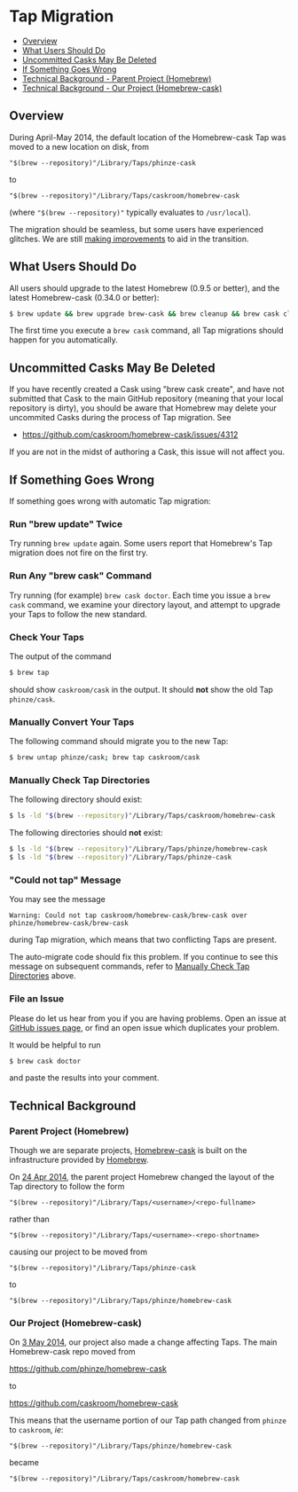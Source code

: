 # Tap Migration

 * [Overview](#overview)
 * [What Users Should Do](#what-users-should-do)
 * [Uncommitted Casks May Be Deleted](#uncommitted-casks-may-be-deleted)
 * [If Something Goes Wrong](#if-something-goes-wrong)
 * [Technical Background - Parent Project (Homebrew)](#parent-project-homebrew)
 * [Technical Background - Our Project (Homebrew-cask)](#our-project-homebrew-cask)

## Overview

During April-May 2014, the default location of the Homebrew-cask Tap was
moved to a new location on disk, from

	"$(brew --repository)"/Library/Taps/phinze-cask

to

	"$(brew --repository)"/Library/Taps/caskroom/homebrew-cask

(where `"$(brew --repository)"` typically evaluates to `/usr/local`).

The migration should be seamless, but some users have experienced glitches.
We are still [making improvements](https://github.com/caskroom/homebrew-cask/pull/4169) to aid in the transition.

## What Users Should Do

All users should upgrade to the latest Homebrew (0.9.5 or better), and the
latest Homebrew-cask (0.34.0 or better):

```bash
$ brew update && brew upgrade brew-cask && brew cleanup && brew cask cleanup
```

The first time you execute a `brew cask` command, all Tap migrations
should happen for you automatically.

## Uncommitted Casks May Be Deleted

If you have recently created a Cask using "brew cask create", and have not
submitted that Cask to the main GitHub repository (meaning that your local
repository is dirty), you should be aware that Homebrew may delete your
uncommited Casks during the process of Tap migration.  See

* <https://github.com/caskroom/homebrew-cask/issues/4312>

If you are not in the midst of authoring a Cask, this issue will not affect
you.

## If Something Goes Wrong

If something goes wrong with automatic Tap migration:

### Run "brew update" Twice

Try running `brew update` again.  Some users report that Homebrew's Tap
migration does not fire on the first try.

### Run Any "brew cask" Command

Try running (for example) `brew cask doctor`.  Each time you issue a `brew
cask` command, we examine your directory layout, and attempt to upgrade your
Taps to follow the new standard.

### Check Your Taps

The output of the command

```bash
$ brew tap
```

should show `caskroom/cask` in the output.  It should **not** show the
old Tap `phinze/cask`.

### Manually Convert Your Taps

The following command should migrate you to the new Tap:

```bash
$ brew untap phinze/cask; brew tap caskroom/cask
```

### Manually Check Tap Directories

The following directory should exist:

```bash
$ ls -ld "$(brew --repository)"/Library/Taps/caskroom/homebrew-cask
```

The following directories should **not** exist:

```bash
$ ls -ld "$(brew --repository)"/Library/Taps/phinze/homebrew-cask
$ ls -ld "$(brew --repository)"/Library/Taps/phinze-cask
```

### "Could not tap" Message

You may see the message

	Warning: Could not tap caskroom/homebrew-cask/brew-cask over phinze/homebrew-cask/brew-cask

during Tap migration, which means that two conflicting Taps are present.

The auto-migrate code should fix this problem.  If you continue to see this
message on subsequent commands, refer to [Manually Check Tap Directories](#manually-check-tap-directories) above.

### File an Issue

Please do let us hear from you if you are having problems. Open an issue at
[GitHub issues page](https://github.com/caskroom/homebrew-cask/issues?state=open),
or find an open issue which duplicates your problem.

It would be helpful to run

```bash
$ brew cask doctor
```

and paste the results into your comment.

## Technical Background

### Parent Project (Homebrew)

Though we are separate projects, [Homebrew-cask](http://caskroom.io) is
built on the infrastructure provided by [Homebrew](http://brew.sh).

On [24 Apr 2014](https://github.com/Homebrew/homebrew/commit/e07584e3fbdc88327bafe23b9c40c904d0fff0a1), the parent project Homebrew changed the layout of
the Tap directory to follow the form

	"$(brew --repository)"/Library/Taps/<username>/<repo-fullname>

rather than

	"$(brew --repository)"/Library/Taps/<username>-<repo-shortname>

causing our project to be moved from

	"$(brew --repository)"/Library/Taps/phinze-cask

to

	"$(brew --repository)"/Library/Taps/phinze/homebrew-cask

### Our Project (Homebrew-cask)

On [3 May 2014](https://github.com/caskroom/homebrew-cask/pull/4163), our
project also made a change affecting Taps.  The main Homebrew-cask repo
moved from

https://github.com/phinze/homebrew-cask

to

https://github.com/caskroom/homebrew-cask

This means that the username portion of our Tap path changed from `phinze`
to `caskroom`, *ie*:

	"$(brew --repository)"/Library/Taps/phinze/homebrew-cask

became

	"$(brew --repository)"/Library/Taps/caskroom/homebrew-cask
